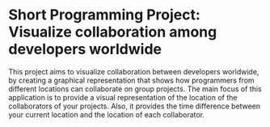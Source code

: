 # Short Programming Project: Visualize collaboration among developers worldwide

This project aims to visualize collaboration between developers worldwide, by creating a graphical representation that shows how 
programmers from different locations can collaborate on group projects. The main focus of this application is to provide a visual representation of the 
location of the collaborators of your projects. Also, it provides the time difference between your current location and the location of each collaborator.


